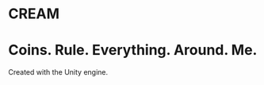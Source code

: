CREAM
====================================
Coins. Rule. Everything. Around. Me.
====================================

Created with the Unity engine. 
